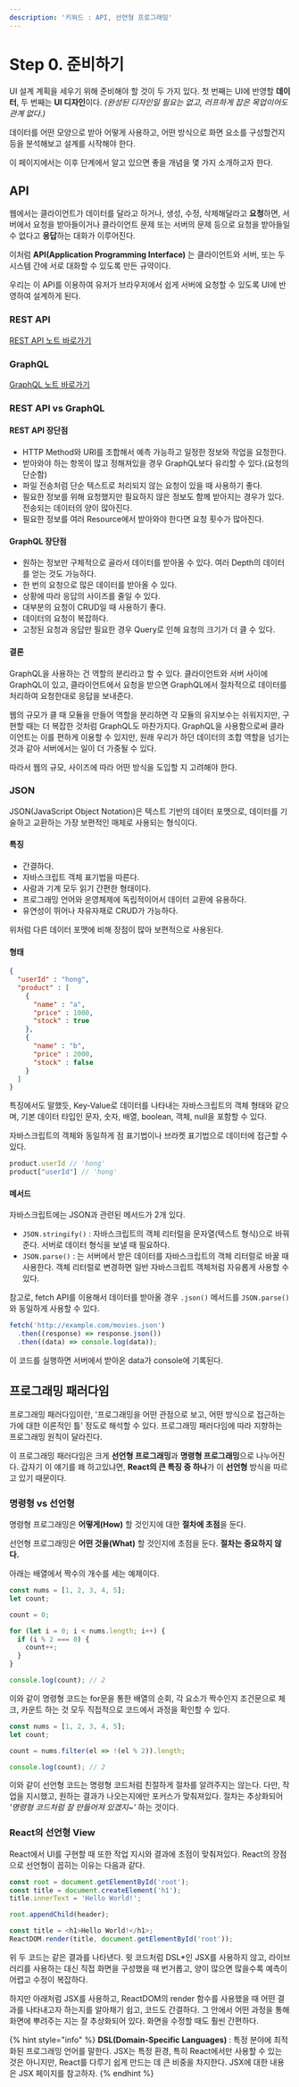 ```yaml
---
description: '키워드 : API, 선언형 프로그래밍'
---
```


# Step 0. 준비하기

UI 설계 계획을 세우기 위해 준비해야 할 것이 두 가지 있다. 첫 번째는 UI에 반영할 **데이터**, 두 번째는 **UI 디자인**이다. _(완성된 디자인일 필요는 없고, 러프하게 잡은 목업이어도 관계 없다.)_

데이터를 어떤 모양으로 받아 어떻게 사용하고, 어떤 방식으로 화면 요소를 구성할건지 등을 분석해보고 설계를 시작해야 한다.

이 페이지에서는 이후 단계에서 알고 있으면 좋을 개념을 몇 가지 소개하고자 한다.



## API

웹에서는 클라이언트가 데이터를 달라고 하거나, 생성, 수정, 삭제해달라고 **요청**하면, 서버에서 요청을 받아들이거나 클라이언트 문제 또는 서버의 문제 등으로 요청을 받아들일 수 없다고 **응답**하는 대화가 이루어진다.

이처럼 **API(Application Programming Interface)** 는 클라이언트와 서버, 또는 두 시스템 간에 서로 대화할 수 있도록 만든 규약이다.

우리는 이 API를 이용하여 유저가 브라우저에서 쉽게 서버에 요청할 수 있도록 UI에 반영하여 설계하게 된다.

###

### REST API

[REST API 노트 바로가기](rest-api.md)

### GraphQL

[GraphQL 노트 바로가기](graphql.md)

###

### REST API vs GraphQL

#### **REST API 장단점**

* HTTP Method와 URI를 조합해서 예측 가능하고 일정한 정보와 작업을 요청한다.
* 받아와야 하는 항목이 많고 정해져있을 경우 GraphQL보다 유리할 수 있다.(요청의 단순함)
* 파일 전송처럼 단순 텍스트로 처리되지 않는 요청이 있을 때 사용하기 좋다.
* 필요한 정보를 위해 요청했지만 필요하지 않은 정보도 함께 받아지는 경우가 있다. 전송되는 데이터의 양이 많아진다.
* 필요한 정보를 여러 Resource에서 받아와야 한다면 요청 횟수가 많아진다.

#### **GraphQL 장단점**

* 원하는 정보만 구체적으로 골라서 데이터를 받아올 수 있다. 여러 Depth의 데이터를 얻는 것도 가능하다.
* 한 번의 요청으로 많은 데이터를 받아올 수 있다.
* 상황에 따라 응답의 사이즈를 줄일 수 있다.
* 대부분의 요청이 CRUD일 때 사용하기 좋다.
* 데이터의 요청이 복잡하다.
* 고정된 요청과 응답만 필요한 경우 Query로 인해 요청의 크기가 더 클 수 있다.

#### **결론**

GraphQL을 사용하는 건 역할의 분리라고 할 수 있다. 클라이언트와 서버 사이에 GraphQL이 있고, 클라이언트에서 요청을 받으면 GraphQL에서 절차적으로 데이터를 처리하여 요청한대로 응답을 보내준다.

웹의 규모가 클 때 모듈을 만들어 역할을 분리하면 각 모듈의 유지보수는 쉬워지지만, 구현할 때는 더 복잡한 것처럼 GraphQL도 마찬가지다. GraphQL을 사용함으로써 클라이언트는 이를 편하게 이용할 수 있지만, 원래 우리가 하던 데이터의 조합 역할을 넘기는 것과 같아 서버에서는 일이 더 가중될 수 있다.

따라서 웹의 규모, 사이즈에 따라 어떤 방식을 도입할 지 고려해야 한다.

###

### JSON

JSON(JavaScript Object Notation)은 텍스트 기반의 데이터 포맷으로, 데이터를 기술하고 교환하는 가장 보편적인 매체로 사용되는 형식이다.

#### **특징**

* 간결하다.
* 자바스크립트 객체 표기법을 따른다.
* 사람과 기계 모두 읽기 간편한 형태이다.
* 프로그래밍 언어와 운영체제에 독립적이어서 데이터 교환에 유용하다.
* 유연성이 뛰어나 자유자재로 CRUD가 가능하다.

위처럼 다른 데이터 포맷에 비해 장점이 많아 보편적으로 사용된다.

#### **형태**

```json
{
  "userId" : "hong",
  "product" : [
    {
      "name" : "a",
      "price" : 1000,
      "stock" : true
    },
    {
      "name" : "b",
      "price" : 2000,
      "stock" : false
    }
  ]
}
```

특징에서도 말했듯, Key-Value로 데이터를 나타내는 자바스크립트의 객체 형태와 같으며, 기본 데이터 타입인 문자, 숫자, 배열, boolean, 객체, null을 포함할 수 있다.

자바스크립트의 객체와 동일하게 점 표기법이나 브라켓 표기법으로 데이터에 접근할 수 있다.

```js
product.userId // 'hong'
product["userId"] // 'hong'
```

#### **메서드**

자바스크립트에는 JSON과 관련된 메서드가 2개 있다.

* `JSON.stringify()` : 자바스크립트의 객체 리터럴을 문자열(텍스트 형식)으로 바꿔준다. 서버로 데이터 형식을 보낼 때 필요하다.
* `JSON.parse()` : 는 서버에서 받은 데이터를 자바스크립트의 객체 리터럴로 바꿀 때 사용한다. 객체 리터럴로 변경하면 일반 자바스크립트 객체처럼 자유롭게 사용할 수 있다.

참고로, fetch API를 이용해서 데이터를 받아올 경우 `.json()` 메서드를 `JSON.parse()`와 동일하게 사용할 수 있다.

```js
fetch('http://example.com/movies.json')
  .then((response) => response.json())
  .then((data) => console.log(data));
```

이 코드를 실행하면 서버에서 받아온 data가 console에 기록된다.

## 프로그래밍 패러다임

프로그래밍 패러다임이란, '프로그래밍을 어떤 관점으로 보고, 어떤 방식으로 접근하는가에 대한 이론적인 틀' 정도로 해석할 수 있다. 프로그래밍 패러다임에 따라 지향하는 프로그래밍 원칙이 달라진다.

이 프로그래밍 패러다임은 크게 **선언형 프로그래밍**과 **명령형 프로그래밍**으로 나누어진다. 갑자기 이 얘기를 왜 하고있냐면, **React의 큰 특징 중 하나**가 이 **선언형** 방식을 따르고 있기 때문이다.

### 명령형 vs 선언형

명령형 프로그래밍은 **어떻게(How)** 할 것인지에 대한 **절차에 초점**을 둔다.&#x20;

선언형 프로그래밍은 **어떤 것을(What)** 할 것인지에 초점을 둔다. **절차는 중요하지 않다.**



아래는 배열에서 짝수의 개수를 세는 예제이다.

```js
const nums = [1, 2, 3, 4, 5];
let count;

count = 0;

for (let i = 0; i < nums.length; i++) {
  if (i % 2 === 0) {
    count++;
  }
}

console.log(count); // 2
```

이와 같이 명령형 코드는 for문을 통한 배열의 순회, 각 요소가 짝수인지 조건문으로 체크, 카운트 하는 것 모두 직접적으로 코드에서 과정을 확인할 수 있다.

```js
const nums = [1, 2, 3, 4, 5];
let count;

count = nums.filter(el => !(el % 2)).length;

console.log(count); // 2
```

이와 같이 선언형 코드는 명령형 코드처럼 친절하게 절차를 알려주지는 않는다. 다만, 작업을 지시했고, 원하는 결과가 나오는지에만 포커스가 맞춰져있다. 절차는 추상화되어 _'명령형 코드처럼 잘 만들어져 있겠지\~'_ 하는 것이다.

### React의 선언형 View

React에서 UI를 구현할 때 또한 작업 지시와 결과에 초점이 맞춰져있다. React의 장점으로 선언형이 꼽히는 이유는 다음과 같다.

```js
const root = document.getElementById('root'); 
const title = document.createElement('h1'); 
title.innerText = 'Hello World!';

root.appendChild(header); 
```

```js
const title = <h1>Hello World!</h1>;
ReactDOM.render(title, document.getElementById('root'));
```

위 두 코드는 같은 결과를 나타낸다. 윗 코드처럼 DSL\*인 JSX를 사용하지 않고, 라이브러리를 사용하는 대신 직접 화면을 구성했을 때 번거롭고, 양이 많으면 많을수록 예측이 어렵고 수정이 복잡하다.

하지만 아래처럼 JSX를 사용하고, ReactDOM의 render 함수를 사용했을 때 어떤 결과를 나타내고자 하는지를 알아채기 쉽고, 코드도 간결하다. 그 안에서 어떤 과정을 통해 화면에 뿌려주는 지는 잘 추상화되어 있다. 화면을 수정할 때도 훨씬 간편하다.

{% hint style="info" %}
**DSL(Domain-Specific Languages)** : 특정 분야에 최적화된 프로그래밍 언어를 말한다. JSX는 특정 환경, 특히 React에서만 사용할 수 있는 것은 아니지만, React를 다루기 쉽게 만드는 데 큰 비중을 차지한다. JSX에 대한 내용은 JSX 페이지를 참고하자.
{% endhint %}
